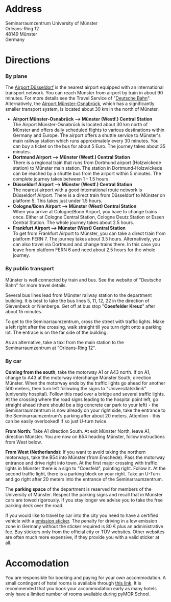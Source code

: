 <!--
.. title: Venue
.. slug: venue
.. type: text
.. pagekind: front_page
-->

# Address

Seminarraumzentrum University of Münster  
Orléans-Ring 12  
48149 Münster  
Germany

# Directions

### By plane

The [Airport Düsseldorf](https://www.dus.com/en) is the nearest airport equipped with an international transport network. You can reach Münster from airport by train in about 90 minutes. For more details see the Travel Service of "[Deutsche Bahn](https://int.bahn.de/en)". Alternatively, the [Airport Münster-Osnabrück](https://www.fmo.de/en/), which has a significantly smaller transport system, is located about 30 km in the north of Münster.

- **Airport Münster-Osnabrück --> Münster (Westf.) Central Station**  
    The Airport Münster-Osnabrück is located about 30 km north of Münster and offers daily scheduled flights to various destinations within Germany and Europe. The airport offers a shuttle service to Münster's main railway station which runs approximately every 30 minutes. You can buy a ticket on the bus for about 5 Euro. The journey takes about 35 minutes.
- **Dortmund Airport --> Münster (Westf.) Central Station**  
    There is a regional train that runs from Dortmund airport (Holzwickede station) to Münster main station. The station in Dortmund-Holzwickede can be reached by a shuttle bus from the airport within 5 minutes. The complete journey takes between 1 - 1.5 hours.
- **Düsseldorf Airport --> Münster (Westf.) Central Station**  
    The nearest airport with a good international route network is Düsseldorf Airport.
    There is a direct train from Düsseldorf to Münster on platform 5. This takes just under 1.5 hours.
- **Cologne/Bonn Airport --> Münster (West) Central Station**  
    When you arrive at Cologne/Bonn Airport, you have to change trains once. Either at Cologne Central Station, Cologne Deutz Station or Essen Central Station. The whole journey takes about 2.5 hours.
- **Frankfurt Airport --> Münster (West) Central Station**  
    To get from Frankfurt Airport to Münster, you can take a direct train from platform FERN 7. The journey takes about 3.5 hours.
    Alternatively, you can also travel via Dortmund and change trains there. In this case you leave from platform FERN 6 and need about 2.5 hours for the whole journey.

### By public transport

Münster is well connected by train and bus. See the website of "Deutsche Bahn" for more travel details.

Several bus lines lead from Münster railway station to the department building. It is best to take the bus lines 5, 11, 12, 22 in the direction of Gievenbeck or Nienberge. Get off at bus stop "**Coesfelder Kreuz**" after about 15 minutes.

To get to the Seminarraumzentrum, cross the street with traffic lights. Make a left right after the crossing, walk straight till you turn right onto a parking lot. The entrace is on the far side of the building.

As an alternative, take a taxi from the main station to the Seminarraumzentrum at "Orléans-Ring 12".

### By car

**Coming from the south**, take the motorway A1 or A43 north. If on A1, change to A43 at the motorway interchange Münster South, direction Münster. When the motorway ends by the traffic lights go ahead for another 500 meters, then turn left following the signs to "Universitätsklinik" (university hospital). Follow this road over a bridge and several traffic lights. At the crossing where the road signs leading to the hospital point left, go straight ahead (there should be a big concrete car park to your left) - the Seminarraumzentrum is now already on your right side, take the entrance to the Seminarraumzentrum's parking after about 20 meters. Attention - this can be easily overlooked! If so just U-turn twice.

**From North:** Take A1 direction South. At exit Münster North, leave A1, direction Münster. You are now on B54 heading Münster, follow instructions from West below.

**From West (Netherlands):** If you want to avoid taking the northern motorways, take the B54 into Münster (from Enschede). Pass the motorway entrance and drive right into town. At the first major crossing with traffic lights in Münster there is a sign to "Coesfeld", pointing right. Follow it. At the second traffic light, there is a parking block on your right. Take an U-Turn and go right after 20 meters into the entrance of the Seminarraumzentrum.

The **parking space** of the department is reserved for members of the University of Münster. Respect the parking signs and recall that in Münster cars are towed rigorously. If you stay longer we advise you to take the free parking deck over the road.

If you would like to travel by car into the city you need to have a certified vehicle with a [emission sticker](https://urbanaccessregulations.eu/countries-mainmenu-147/germany-mainmenu-61/munster). The penalty for driving in a low emission zone in Germany without the sticker required is 80 € plus an administrative fee. Buy stickers only from the official city or TÜV websites. Other websites are often much more expensive, if they provide you with a valid sticker at all.

# Accomodation

You are responsible for booking and paying for your own accommodation.
A small contingent of hotel rooms is available through [this link](https://tportal.tomas.travel/rmuenster/ukv/?doSearch=1&date_from=26.08.2024&date_to=30.08.2024&number_adult%5b%5d=1&doRadiusSearch=1&RadiusSearchLocationID=GER00020060340045334&radius=5000&serviceProviderTypes%5b%5d=WBX00020010000100214&reset=1).
It is recommended that you book your accommodation early as many hotels only have a limited number of rooms available during pyMOR School.
